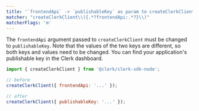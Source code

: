```yaml
---
title: '`frontendApi` -> `publishableKey` as param to createClerkClient'
matcher: "createClerkClient\\({.*?frontendApi:.*?}\\)"
matcherFlags: 'm'
---
```


The `frontendApi` argument passed to `createClerkClient` must be changed to `publishableKey`. Note that the values of the two keys are different, so both keys and values need to be changed. You can find your application's publishable key in the Clerk dashboard.

```js
import { createClerkClient } from '@clerk/clerk-sdk-node';

// before
createClerkClient({ frontendApi: '...' });

// after
createClerkClient({ publishableKey: '...' });
```
